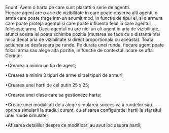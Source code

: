 Enunt:
Avem o harta pe care sunt plasatti o serie de agentti.  
Fiecare agent are o arie de vizibilitate in care poate observa alti agenti, o arma care poate trage intr-un anumit mod, in functie de tipul ei, si o armura care poate proteja agentul si care poate influenta felul in care agentul foloseste arma.  Daca agentul nu are nici un alt agent in aria de vizibilitate, atunci acesta isi poate schimba pozitia (mutarea se face cu o distanta mai mica decat aria de vizibilitate si direct proportionala cu aceasta). Toata actiunea se desfasoara pe runde. Pe durata unei runde, fiecare agent poate folosi arma sau alege alta pozitie, in functie de contextul incare se afla.  
Cerinte:

•Crearea a minim un tip de agent;

•Crearea a minim 3 tipuri de arme si trei tipuri de armuri;

•Crearea unei harti de cel putin 25 x 25;

•Crearea unei clase care sa gestioneze harta;

•Creare  unei  modalitati de a alege simularea succesiva a rundelor sau oprirea simularii la stadiul curent, cu afisarea configuratiei hartii la sfarsitul unei runde simulate;

•Afisarea detaliilor despre ce modificari au avut loc asupra hartii;
